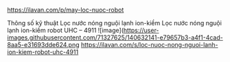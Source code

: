 https://ilavan.com/p/may-loc-nuoc-robot


Thông số kỹ thuật Lọc nước nóng nguội lạnh ion-kiềm 
Lọc nước nóng nguội lạnh ion-kiềm robot UHC – 4911 
![image](https://user-images.githubusercontent.com/71327625/140632141-e79657b3-a4f1-4cad-8aa5-e31693dde624.png
https://ilavan.com/s/loc-nuoc-nong-nguoi-lanh-ion-kiem-robot-uhc-4911
